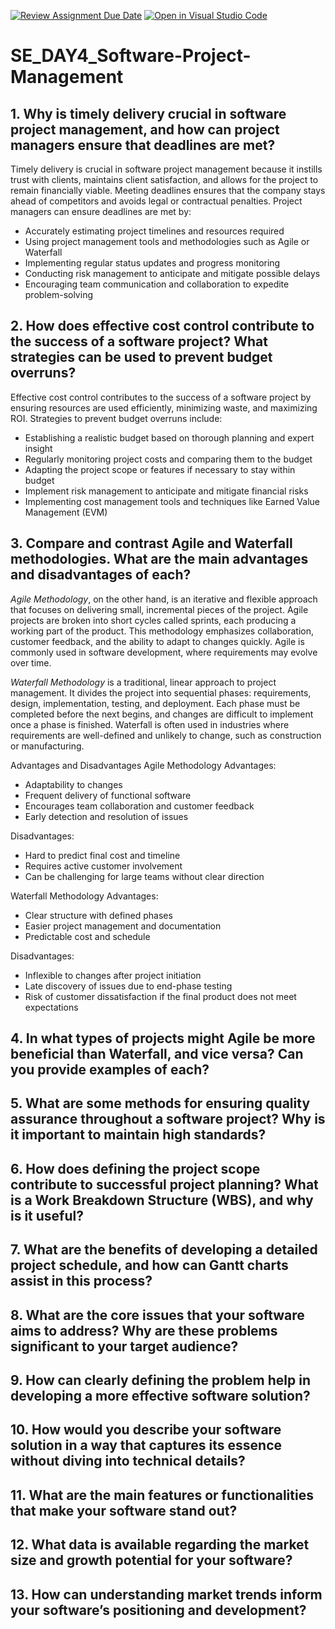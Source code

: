 [![Review Assignment Due Date](https://classroom.github.com/assets/deadline-readme-button-22041afd0340ce965d47ae6ef1cefeee28c7c493a6346c4f15d667ab976d596c.svg)](https://classroom.github.com/a/9pw6JKcu)
[![Open in Visual Studio Code](https://classroom.github.com/assets/open-in-vscode-2e0aaae1b6195c2367325f4f02e2d04e9abb55f0b24a779b69b11b9e10269abc.svg)](https://classroom.github.com/online_ide?assignment_repo_id=18455918&assignment_repo_type=AssignmentRepo)
# SE_DAY4_Software-Project-Management
## 1. Why is timely delivery crucial in software project management, and how can project managers ensure that deadlines are met?
Timely delivery is crucial in software project management because it instills trust with clients, maintains client satisfaction, and allows for the project to remain financially viable. Meeting deadlines ensures that the company stays ahead of competitors and avoids legal or contractual penalties. 
Project managers can ensure deadlines are met by:
- Accurately estimating project timelines and resources required
- Using project management tools and methodologies such as Agile or Waterfall
- Implementing regular status updates and progress monitoring
- Conducting risk management to anticipate and mitigate possible delays
- Encouraging team communication and collaboration to expedite problem-solving

## 2. How does effective cost control contribute to the success of a software project? What strategies can be used to prevent budget overruns?
Effective cost control contributes to the success of a software project by ensuring resources are used efficiently, minimizing waste, and maximizing ROI. 
Strategies to prevent budget overruns include:
- Establishing a realistic budget based on thorough planning and expert insight
- Regularly monitoring project costs and comparing them to the budget
- Adapting the project scope or features if necessary to stay within budget
- Implement risk management to anticipate and mitigate financial risks
- Implementing cost management tools and techniques like Earned Value Management (EVM)

## 3. Compare and contrast Agile and Waterfall methodologies. What are the main advantages and disadvantages of each?
*Agile Methodology*, on the other hand, is an iterative and flexible approach that focuses on delivering small, incremental pieces of the project. Agile projects are broken into short cycles called sprints, each producing a working part of the product. This methodology emphasizes collaboration, customer feedback, and the ability to adapt to changes quickly. Agile is commonly used in software development, where requirements may evolve over time.

*Waterfall Methodology* is a traditional, linear approach to project management. It divides the project into sequential phases: requirements, design, implementation, testing, and deployment. Each phase must be completed before the next begins, and changes are difficult to implement once a phase is finished. Waterfall is often used in industries where requirements are well-defined and unlikely to change, such as construction or manufacturing.

Advantages and Disadvantages
Agile Methodology
Advantages:
- Adaptability to changes
- Frequent delivery of functional software
- Encourages team collaboration and customer feedback
- Early detection and resolution of issues

Disadvantages:

- Hard to predict final cost and timeline
- Requires active customer involvement
- Can be challenging for large teams without clear direction

Waterfall Methodology
Advantages:

- Clear structure with defined phases
- Easier project management and documentation
- Predictable cost and schedule

Disadvantages:

- Inflexible to changes after project initiation
- Late discovery of issues due to end-phase testing
- Risk of customer dissatisfaction if the final product does not meet expectations

## 4. In what types of projects might Agile be more beneficial than Waterfall, and vice versa? Can you provide examples of each?
## 5. What are some methods for ensuring quality assurance throughout a software project? Why is it important to maintain high standards?
## 6. How does defining the project scope contribute to successful project planning? What is a Work Breakdown Structure (WBS), and why is it useful?
## 7. What are the benefits of developing a detailed project schedule, and how can Gantt charts assist in this process?
## 8. What are the core issues that your software aims to address? Why are these problems significant to your target audience?
## 9. How can clearly defining the problem help in developing a more effective software solution?
## 10. How would you describe your software solution in a way that captures its essence without diving into technical details?
## 11. What are the main features or functionalities that make your software stand out?
## 12. What data is available regarding the market size and growth potential for your software?
## 13. How can understanding market trends inform your software’s positioning and development?
